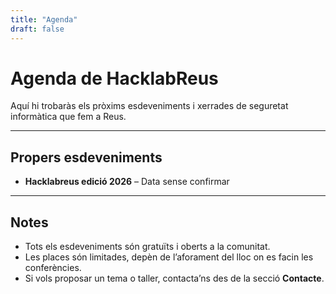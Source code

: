 ```yaml
---
title: "Agenda"
draft: false
---
```


# Agenda de HacklabReus

Aquí hi trobaràs els pròxims esdeveniments i xerrades de seguretat informàtica que fem a Reus.

---

## Propers esdeveniments

- **Hacklabreus edició 2026** – Data sense confirmar

---

## Notes

- Tots els esdeveniments són gratuïts i oberts a la comunitat.
- Les places són limitades, depèn de l’aforament del lloc on es facin les conferències. 
- Si vols proposar un tema o taller, contacta’ns des de la secció **Contacte**.



